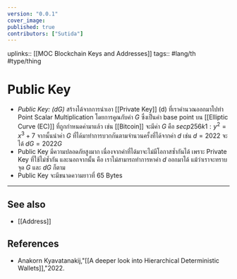 ```yaml
---
version: "0.0.1"
cover_image:
published: true
contributors: ["Sutida"]
---
```

uplinks:: [[MOC Blockchain Keys and Addresses]]
tags:: #lang/th #type/thing 

# Public Key
- *Public Key: (dG)*  สร้างได้จากการนำเอา [[Private Key]] (d) ที่เราคำนวณออกมาไปทำ Point Scalar Multiplication  โดยการคูณกับค่า $G$ ซึ่งเป็นค่า base point บน [[Elliptic Curve (EC)]] ที่ถูกกำหนดค่ามาแล้ว เช่น [[Bitcoin]] จะมีค่า $G$ คือ $secp256k1: y^2= x^3 + 7$ จากนั้นนำค่า $G$ ที่ได้มาทำการบวกกันตามจำนวนครั้งที่ได้จากค่า $d$ เช่น $d=2022$ จะได้ $dG=2022G$ 
- Public Key มีความปลอดภัยสูงมาก เนื่องจากค่าที่ได้มาจะไม่มีโอกาสซ้ำกันได้ เพราะ Private Key ที่ใช้ไม่ซ้ำกัน และนอกจากนั้น คือ เราไม่สามารถทำการหาค่า $d$ ออกมาได้ แม้ว่าเราจะทราบ จุด $G$ และ $dG$ ก็ตาม 
- Public Key จะมีขนาดความยาวที่ 65 Bytes

---
## See also
- [[Address]]
## References
- Anakorn Kyavatanakij,"[[A deeper look into Hierarchical Deterministic Wallets]],"2022.
